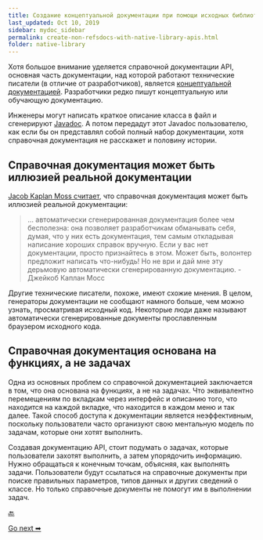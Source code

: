 ```yaml
---
title: Создание концептуальной документации при помощи исходных библиотек API
last_updated: Oct 10, 2019
sidebar: mydoc_sidebar
permalink: create-non-refsdocs-with-native-library-apis.html
folder: native-library
---
```


Хотя большое внимание уделяется справочной документации API, основная часть документации, над которой работают технические писатели (в отличие от разработчиков), является [концептуальной документацией](about-sixth-module.html). Разработчики редко пишут концептуальную или обучающую документацию.

Инженеры могут написать краткое описание класса в файл и сгенерируют [Javadoc](Activity-Generate-Javadoc.html). А потом передадут этот Javadoc пользователю, как если бы он представлял собой полный набор документации, хотя справочная документация не расскажет и половину истории.

<a name="illusion"></a>
## Справочная документация может быть иллюзией реальной документации

[Jacob Kaplan Moss считает](https://jacobian.org/2009/nov/10/what-to-write/), что справочная документация может быть иллюзией реальной документации:

> … автоматически сгенерированная документация более чем бесполезна: она позволяет разработчикам обманывать себя, думая, что у них есть документация, тем самым откладывая написание хороших справок вручную. Если у вас нет документации, просто признайтесь в этом. Может быть, волонтер предложит написать что-нибудь! Но не ври и дай мне эту дерьмовую автоматически сгенерированную документацию. - Джейкоб Каплан Мосс

Другие технические писатели, похоже, имеют схожие мнения. В целом, генераторы документации не сообщают намного больше, чем можно узнать, просматривая исходный код. Некоторые люди даже называют автоматически сгенерированные документы прославленным браузером исходного кода.

<a name="feature"></a>
## Справочная документация основана на функциях, а не задачах

Одна из основных проблем со справочной документацией заключается в том, что она основана на функциях, а не на задачах. Что эквивалентно перемещениям по вкладкам через интерфейс и описанию того, что находится на каждой вкладке, что находится в каждом меню и так далее. Такой способ доступа к документации является неэффективным, поскольку пользователи часто организуют свою ментальную модель по задачам, которые они хотят выполнить.

Создавая документацию API, стоит подумать о задачах, которые пользователи захотят выполнить, а затем упорядочить информацию. Нужно обращаться к конечным точкам, объясняя, как выполнять задачи. Пользователи будут ссылаться на справочные документы при поиске правильных параметров, типов данных и других сведений о классе. Но только справочные документы не помогут им в выполнении задач.

[🔙](Doxygen.html)

[Go next ➡](about-tenth-module.html)

